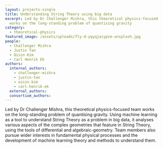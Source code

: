 ```yaml
---
layout: projects-single
title: Understanding String Theory using big data
excerpt: Led by Dr Challenger Mishra, this theoretical physics-focused team
  works on the long-standing problem of quantising gravity
category:
  - theoretical-physics
featured_image: /assets/uploads/fly-d-yqyqjaiypze-unsplash.jpg
people:
  - Challenger Mishra
  - Justin Tan
  - Oisin Kim
  - Carl Henrik Ek
authors:
  internal_authors:
    - challenger-mishra
    - justin-tan
    - oisin-kim
    - carl-henrik-ek
  external_authors:
  consortium_authors:
---
```

Led by Dr Challenger Mishra, this theoretical physics-focused team works on the long-standing problem of quantising gravity. Using machine learning as a tool to understand String Theory as a problem in big data, it analyses various aspects of the complex geometries that feature in String Theory, using the tools of differential and algebraic-geometry. Team members also pursue wider interests in fundamental physical processes and the development of machine learning theory and methods to understand them.